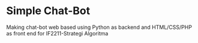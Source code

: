 # Simple Chat-Bot
Making chat-bot web based using Python as backend and HTML/CSS/PHP as front end for IF2211-Strategi Algoritma